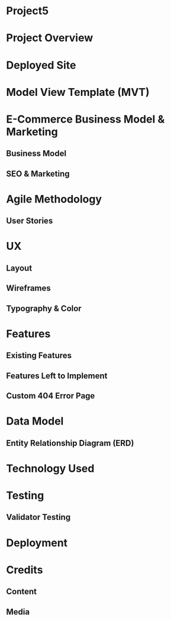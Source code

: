 # Project5

# Project Overview


# Deployed Site


# Model View Template (MVT)


# E-Commerce Business Model & Marketing

## Business Model


## SEO & Marketing


# Agile Methodology

## User Stories


# UX

## Layout


## Wireframes


## Typography & Color


# Features


## Existing Features


## Features Left to Implement


## Custom 404 Error Page


# Data Model

## Entity Relationship Diagram (ERD)


# Technology Used 


# Testing


## Validator Testing


# Deployment


# Credits


## Content


## Media
